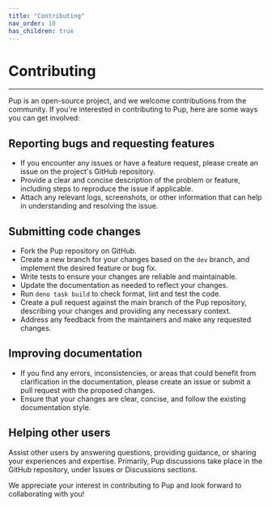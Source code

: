```yaml
---
title: "Contributing"
nav_order: 10
has_children: true
---
```


# Contributing

---

Pup is an open-source project, and we welcome contributions from the community. If you're interested in contributing to Pup, here are some ways you can get involved:

## Reporting bugs and requesting features

- If you encounter any issues or have a feature request, please create an issue on the project's GitHub repository.
- Provide a clear and concise description of the problem or feature, including steps to reproduce the issue if applicable.
- Attach any relevant logs, screenshots, or other information that can help in understanding and resolving the issue.

## Submitting code changes

- Fork the Pup repository on GitHub.
- Create a new branch for your changes based on the `dev` branch, and implement the desired feature or bug fix.
- Write tests to ensure your changes are reliable and maintainable.
- Update the documentation as needed to reflect your changes.
- Run `deno task build` to check format, lint and test the code.
- Create a pull request against the main branch of the Pup repository, describing your changes and providing any necessary context.
- Address any feedback from the maintainers and make any requested changes.

## Improving documentation

- If you find any errors, inconsistencies, or areas that could benefit from clarification in the documentation, please create an issue or submit a pull request with the proposed changes.
- Ensure that your changes are clear, concise, and follow the existing documentation style.

## Helping other users

Assist other users by answering questions, providing guidance, or sharing your experiences and expertise. Primarily, Pup discussions take place in the GitHub repository, under Issues or Discussions
sections.

We appreciate your interest in contributing to Pup and look forward to collaborating with you!
